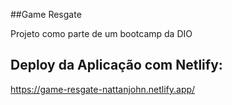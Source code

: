 ##Game Resgate

Projeto como parte de um bootcamp da DIO

## Deploy da Aplicação com Netlify:
https://game-resgate-nattanjohn.netlify.app/
